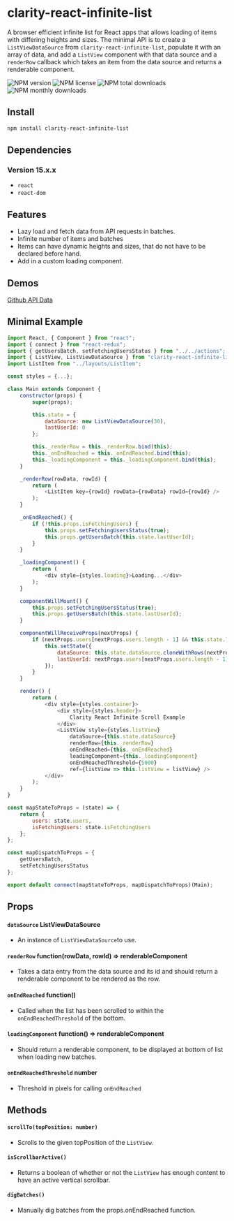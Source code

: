 # clarity-react-infinite-list
A browser efficient infinite list for React apps that allows loading of items with differing heights and sizes.
The minimal API is to create a `ListViewDataSource` from `clarity-react-infinite-list`, populate it with an array of data, and add a `ListView` component
with that data source and a `renderRow` callback which takes an item from the data source and returns a renderable component.

![NPM version](https://img.shields.io/npm/v/clarity-react-infinite-list.svg?style=flat)
![NPM license](https://img.shields.io/npm/l/clarity-react-infinite-list.svg?style=flat)
![NPM total downloads](https://img.shields.io/npm/dt/clarity-react-infinite-list.svg?style=flat)
![NPM monthly downloads](https://img.shields.io/npm/dm/clarity-react-infinite-list.svg?style=flat)

## Install
```bash
npm install clarity-react-infinite-list
```

## Dependencies
### Version 15.x.x
* `react`
* `react-dom`

## Features
* Lazy load and fetch data from API requests in batches.
* Infinite number of items and batches
* Items can have dynamic heights and sizes, that do not have to be declared before hand.
* Add in a custom loading component.

## Demos
[Github API Data](https://sourcedecoded.github.io/clarity-react-infinite-list/demos/build/index.html)

## Minimal Example
```js
import React, { Component } from "react";
import { connect } from "react-redux";
import { getUsersBatch, setFetchingUsersStatus } from "../../actions";
import { ListView, ListViewDataSource } from "clarity-react-infinite-list";
import ListItem from "../layouts/ListItem";

const styles = {...};

class Main extends Component {
    constructor(props) {
        super(props);

        this.state = {
            dataSource: new ListViewDataSource(30),
            lastUserId: 0
        };

        this._renderRow = this._renderRow.bind(this);
        this._onEndReached = this._onEndReached.bind(this);
        this._loadingComponent = this._loadingComponent.bind(this);
    }

    _renderRow(rowData, rowId) {
        return (
            <ListItem key={rowId} rowData={rowData} rowId={rowId} />
        );
    }

    _onEndReached() {
        if (!this.props.isFetchingUsers) {
            this.props.setFetchingUsersStatus(true);
            this.props.getUsersBatch(this.state.lastUserId);
        }
    }

    _loadingComponent() {
        return (
            <div style={styles.loading}>Loading...</div>
        );
    }

    componentWillMount() {
        this.props.setFetchingUsersStatus(true);
        this.props.getUsersBatch(this.state.lastUserId);
    }

    componentWillReceiveProps(nextProps) {
        if (nextProps.users[nextProps.users.length - 1] && this.state.lastUserId !== nextProps.users[nextProps.users.length - 1].id) {
            this.setState({
                dataSource: this.state.dataSource.cloneWithRows(nextProps.users),
                lastUserId: nextProps.users[nextProps.users.length - 1].id,
            });
        }
    }

    render() {
        return (
            <div style={styles.container}>
                <div style={styles.header}>
                    Clarity React Infinite Scroll Example
                </div>
                <ListView style={styles.listView}
                    dataSource={this.state.dataSource}
                    renderRow={this._renderRow}
                    onEndReached={this._onEndReached}
                    loadingComponent={this._loadingComponent}
                    onEndReachedThreshold={5000}
                    ref={listView => this.listView = listView} />
            </div>
        );
    }
}

const mapStateToProps = (state) => {
    return {
        users: state.users,
        isFetchingUsers: state.isFetchingUsers
    };
};

const mapDispatchToProps = {
    getUsersBatch,
    setFetchingUsersStatus
};

export default connect(mapStateToProps, mapDispatchToProps)(Main);
```

## Props
#### `dataSource` ListViewDataSource
* An instance of `ListViewDataSource`to use.

#### `renderRow` function(rowData, rowId) => renderableComponent
* Takes a data entry from the data source and its id and should return a renderable component to be rendered as the row.

#### `onEndReached` function()
* Called when the list has been scrolled to within the `onEndReachedThreshold` of the bottom.

#### `loadingComponent` function() => renderableComponent
* Should return a renderable component, to be displayed at bottom of list when loading new batches.

#### `onEndReachedThreshold` number
* Threshold in pixels for calling `onEndReached`

## Methods
#### `scrollTo(topPosition: number)`
* Scrolls to the given topPosition of the `ListView`.

#### `isScrollbarActive()`
* Returns a boolean of whether or not the `ListView` has enough content to have an active vertical scrollbar.

#### `digBatches()`
* Manually dig batches from the props.onEndReached function.